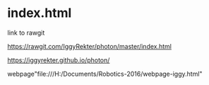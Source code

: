 # index.html



link to rawgit

https://rawgit.com/IggyRekter/photon/master/index.html

https://iggyrekter.github.io/photon/

webpage"file:///H:/Documents/Robotics-2016/webpage-iggy.html"

